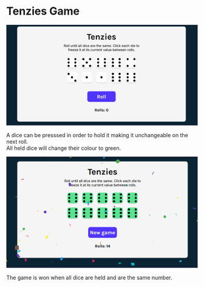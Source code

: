 # Tenzies Game

![main screen](https://github.com/georgevigu/Tenzies-game/blob/main/tenzies-main-screen.png?raw=true)

A dice can be presssed in order to hold it making it unchangeable on the next roll.  
All held dice will change their colour to green.

![won screen](https://github.com/georgevigu/Tenzies-game/blob/main/tenzies-win.png?raw=true)

The game is won when all dice are held and are the same number.
